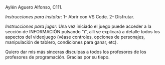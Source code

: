 Aylén Aguero Alfonso, C111.

*Instrucciones para instalar:*
1- Abrir con VS Code.
2- Disfrutar.

*Instrucciones para jugar:*
Una vez iniciado el juego puede acceder a la sección de INFORMACIÓN pulsando "i", allí se explicará a detalle todos los aspectos del videojuego (véase controles, opciones de personajes, manipulación de 
tablero, condiciones para ganar, etc).


Quiero dar mis más sinceras disculpas a todos los profesores de los profesores de programación.
Gracias por su tiepo.
